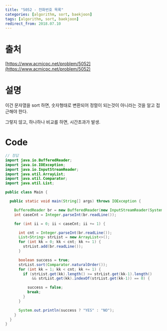 ```yaml
---
title: "5052 - 전화번호 목록"
categories: [algorithm, sort, baekjoon]
tags: [algorithm, sort, baekjoon]
redirect_from: 2018.07.10
---
```


# 출처
[https://www.acmicpc.net/problem/5052](https://www.acmicpc.net/problem/5052)

# 설명
이건 문자열을 sort 하면, 숫자형태로 변환되어 정렬이 되는것이 아니라는 것을 알고 접근해야 한다.

그렇지 않고, 하나하나 비교를 하면, 시간초과가 발생.

# Code
~~~ java
// 정답
import java.io.BufferedReader;
import java.io.IOException;
import java.io.InputStreamReader;
import java.util.ArrayList;
import java.util.Comparator;
import java.util.List;

public class Main {

  public static void main(String[] args) throws IOException {

    BufferedReader br = new BufferedReader(new InputStreamReader(System.in));
    int caseCnt = Integer.parseInt(br.readLine());

    for (int ii = 0; ii < caseCnt; ii += 1) {

      int cnt = Integer.parseInt(br.readLine());
      List<String> strList = new ArrayList<>();
      for (int kk = 0; kk < cnt; kk += 1) {
        strList.add(br.readLine());
      }

      boolean success = true;
      strList.sort(Comparator.naturalOrder());
      for (int kk = 1; kk < cnt; kk += 1) {
        if (strList.get(kk).length() >= strList.get(kk-1).length()
            && strList.get(kk).indexOf(strList.get(kk-1)) == 0) {

          success = false;
          break;
        }
      }

      System.out.println(success ? "YES" : "NO");
    }
  }
}
~~~
